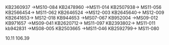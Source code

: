 
KB2360937 →MS10-084
KB2478960 →MS11-014
KB2507938→ MS11-056
KB2566454→ MS11-062
KB2646524 →MS12-003
KB2645640→ MS12-009
KB2641653→ MS12-018
KB944653 →MS07-067
KB952004 →MS09-012
KB971657 →MS09-041
KB2620712→ MS11-097
KB2393802→ MS11-011
kb942831 →MS08-005
KB2503665 →MS11-046
KB2592799→ MS11-080  

10.11
106.39